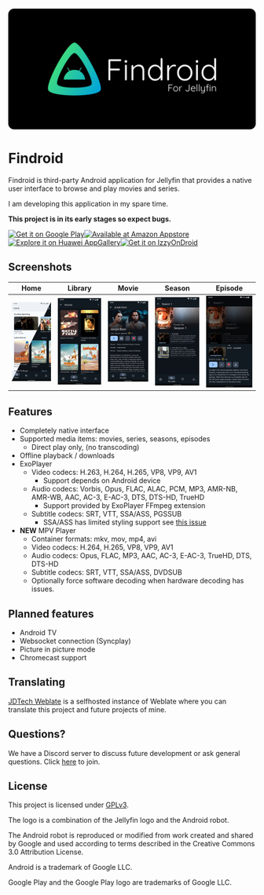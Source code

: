 ![Findroid banner](images/findroid-banner.png)

# Findroid

Findroid is third-party Android application for Jellyfin that provides a native user interface to browse and play movies and series.

I am developing this application in my spare time.

**This project is in its early stages so expect bugs.**

<a href='https://play.google.com/store/apps/details?id=dev.jdtech.jellyfin'><img alt='Get it on Google Play' src='https://play.google.com/intl/en_us/badges/static/images/badges/en_badge_web_generic.png' height="80"/></a><a href='http://www.amazon.com/gp/product/B0BTWC8DNZ'><img alt='Available at Amazon Appstore' src='https://user-images.githubusercontent.com/32322857/219019331-027a6775-7362-44bb-a026-281f71e9b37b.png' height="80"/></a><a href='https://appgallery.huawei.com/app/C107646987'><img alt='Explore it on Huawei AppGallery' src='https://user-images.githubusercontent.com/32322857/219013519-f0a11e17-c32c-42fd-8009-ab77fe2c23e7.png' height="80"/></a><a href='https://apt.izzysoft.de/fdroid/index/apk/dev.jdtech.jellyfin'><img alt='Get it on IzzyOnDroid' src='https://gitlab.com/IzzyOnDroid/repo/-/raw/master/assets/IzzyOnDroid.png' height="80"/></a>

## Screenshots
| Home                                | Library                             | Movie                           | Season                            | Episode                             |
|-------------------------------------|-------------------------------------|---------------------------------|-----------------------------------|-------------------------------------|
| ![Home](images/home-light-dark.png) | ![Library](images/library-dark.png) | ![Movie](images/movie-dark.png) | ![Season](images/season-dark.png) | ![Episode](images/episode-dark.png) |

## Features
- Completely native interface
- Supported media items: movies, series, seasons, episodes 
  - Direct play only, (no transcoding)
- Offline playback / downloads
- ExoPlayer
  - Video codecs: H.263, H.264, H.265, VP8, VP9, AV1 
    - Support depends on Android device
  - Audio codecs: Vorbis, Opus, FLAC, ALAC, PCM, MP3, AMR-NB, AMR-WB, AAC, AC-3, E-AC-3, DTS, DTS-HD, TrueHD 
    - Support provided by ExoPlayer FFmpeg extension
  - Subtitle codecs: SRT, VTT, SSA/ASS, PGSSUB
    - SSA/ASS has limited styling support see [this issue](https://github.com/google/ExoPlayer/issues/8435)
- **NEW** MPV Player
  - Container formats: mkv, mov, mp4, avi
  - Video codecs: H.264, H.265, VP8, VP9, AV1
  - Audio codecs: Opus, FLAC, MP3, AAC, AC-3, E-AC-3, TrueHD, DTS, DTS-HD
  - Subtitle codecs: SRT, VTT, SSA/ASS, DVDSUB
  - Optionally force software decoding when hardware decoding has issues.


## Planned features
- Android TV
- Websocket connection (Syncplay)
- Picture in picture mode
- Chromecast support

## Translating
[JDTech Weblate](https://weblate.jdtech.dev) is a selfhosted instance of Weblate where you can translate this project and future projects of mine.

## Questions?
We have a Discord server to discuss future development or ask general questions.
Click [here](https://discord.gg/tg5VvTFwTV) to join.


## License
This project is licensed under [GPLv3](LICENSE).

The logo is a combination of the Jellyfin logo and the Android robot.

The Android robot is reproduced or modified from work created and shared by Google and used according to terms described in the Creative Commons 3.0 Attribution License.

Android is a trademark of Google LLC.

Google Play and the Google Play logo are trademarks of Google LLC.
